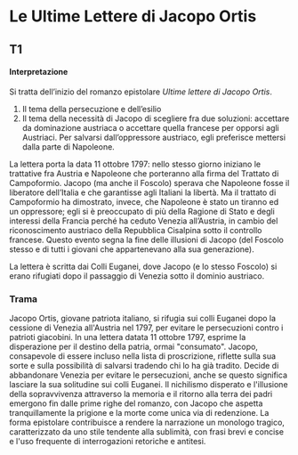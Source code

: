 # Le Ultime Lettere di Jacopo Ortis
## T1
#### Interpretazione

Si tratta dell’inizio del romanzo epistolare _Ultime lettere di Jacopo Ortis_.

1. Il tema della persecuzione e dell’esilio
2. Il tema della necessità di Jacopo di scegliere fra due soluzioni: accettare da dominazione austriaca o accettare quella francese per opporsi agli Austriaci. Per salvarsi dall’oppressore austriaco, egli preferisce mettersi dalla parte di Napoleone.

La lettera porta la data 11 ottobre 1797: nello stesso giorno iniziano le trattative fra Austria e Napoleone che porteranno alla firma del Trattato di Campoformio. Jacopo (ma anche il Foscolo) sperava che Napoleone fosse il liberatore dell’Italia e che garantisse agli Italiani la libertà. Ma il trattato di Campoformio ha dimostrato, invece, che Napoleone è stato un tiranno ed un oppressore; egli si è preoccupato di più della Ragione di Stato e degli interessi della Francia perché ha ceduto Venezia all’Austria, in cambio del riconoscimento austriaco della Repubblica Cisalpina sotto il controllo francese. Questo evento segna la fine delle illusioni di Jacopo (del Foscolo stesso e di tutti i giovani che appartenevano alla sua generazione).

La lettera è scritta dai Colli Euganei, dove Jacopo (e lo stesso Foscolo) si erano rifugiati dopo il passaggio di Venezia sotto il dominio austriaco.

### Trama

Jacopo Ortis, giovane patriota italiano, si rifugia sui colli Euganei dopo la cessione di Venezia all'Austria nel 1797, per evitare le persecuzioni contro i patrioti giacobini. In una lettera datata 11 ottobre 1797, esprime la disperazione per il destino della patria, ormai "consumato". Jacopo, consapevole di essere incluso nella lista di proscrizione, riflette sulla sua sorte e sulla possibilità di salvarsi tradendo chi lo ha già tradito. Decide di abbandonare Venezia per evitare le persecuzioni, anche se questo significa lasciare la sua solitudine sui colli Euganei. Il nichilismo disperato e l'illusione della sopravvivenza attraverso la memoria e il ritorno alla terra dei padri emergono fin dalle prime righe del romanzo, con Jacopo che aspetta tranquillamente la prigione e la morte come unica via di redenzione. La forma epistolare contribuisce a rendere la narrazione un monologo tragico, caratterizzato da uno stile tendente alla sublimità, con frasi brevi e concise e l'uso frequente di interrogazioni retoriche e antitesi.